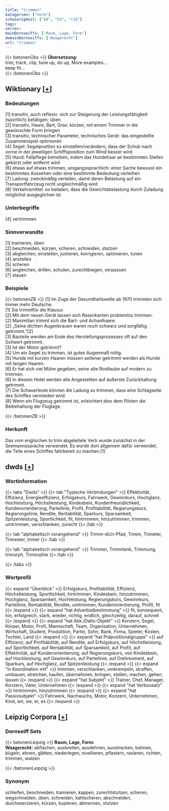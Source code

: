 ```yaml
---
title: "trimmen"
kategorien: ["Verb"]
schwierigkeit: ["k8", "h3", "r16"]
tags:
series:
mainDornseiffs: ['Raum, Lage, Form']
domainDornseiffs: ['Waagerecht']
url: "trimmen"
---
```


{{< betonenÜbs >}}
**Übersetzung:**  
trim, track, clip, tune up, do up, More examples...  
keep fit...  
{{< /betonenÜbs >}}

## Wiktionary [[+](https://de.wiktionary.org/wiki/trimmen)]

### Bedeutungen
[1] transitiv, auch reflexiv: sich zur Steigerung der Leistungsfähigkeit (sportlich) betätigen; üben  
[2] transitiv, Haare, Bart, Gras: kürzen, mit einem Trimmer in die gewünschte Form bringen  
[3] transitiv, technischer Parameter, technisches Gerät: das eingestellte Zusammenspiel optimieren  
[4] Segel: Segelposition so einstellen/verändern, dass der Schub nach vorne in der jeweiligen Schiffsposition zum Wind besser wird  
[5] Hund: Fellpflege betreiben, indem das Hundehaar an bestimmten Stellen gekürzt oder entfernt wird  
[6] etwas auf etwas trimmen, umgangssprachlich: einer Sache bewusst ein bestimmtes Aussehen oder eine bestimmte Bedeutung verleihen  
[7] Ladung: zweckmäßig verteilen, damit deren Belastung auf ein Transportfahrzeug nicht ungleichmäßig wird  
[8] Verkehrsmittel: so beladen, dass die Gewichtsbelastung durch Zuladung möglichst ausgeglichen ist  

### Unterbegriffe
[4] vertrimmen  

### Sinnverwandte
[1] trainieren, üben  
[2] beschneiden, kürzen, scheren, schneiden, stutzen  
[3] abgleichen, einstellen, justieren, korrigieren, optimieren, tunen  
[4] anstellen  
[5] scheren  
[6] angleichen, drillen, schulen, zurechtbiegen, verpassen  
[7] stauen  

### Beispiele
{{< betonenZB >}}
[1] Im Zuge der Gesundheitswelle ab 1970 trimmten sich immer mehr Deutsche.  
[1] Sie trimmtfür die Klausur.  
[2] Mit dem neuen Gerät lassen sich Rasenkanten problemlos trimmen.  
[2] Maximilian trimmt sich die Bart- und Achselhaare.  
[2] „Seine dichten Augenbrauen waren noch schwarz und sorgfältig getrimmt.“[2]  
[3] Bauteile werden am Ende des Herstellungsprozesses oft auf den Sollwert getrimmt.  
[3] Ist der Motor getrimmt?  
[4] Um ein Segel zu trimmen, ist gutes Augenmaß nötig.  
[5] Hunde mit kurzen Haaren müssen seltener getrimmt werden als Hunde mit langen Haaren.  
[6] Er hat sich viel Mühe gegeben, seine alte Rostlaube auf modern zu trimmen.  
[6] In diesem Hotel werden alle Angestellten auf äußerste Zurückhaltung getrimmt.  
[7] Die Schauerleute können die Ladung so trimmen, dass eine Schlagseite des Schiffes vermieden wird.  
[8] Wenn ein Flugzeug getrimmt ist, erleichtert dies dem Piloten die Beibehaltung der Fluglage.  

{{< /betonenZB >}}
### Herkunft
Das vom englischen to trim abgeleitete Verb wurde zunächst in der Seemannssprache verwendet. Es wurde dort allgemein dafür verwendet, die Teile eines Schiffes fahrbereit zu machen.[1]  



## dwds [[+](https://www.dwds.de/wb/trimmen)]

### Wortinformation
{{< tabs "Dwds" >}}
{{< tab "Typische Verbindungen" >}}
Effektivität, Effizienz, Energieeffizienz, Erfolgskurs, Fahrwerk, Gewinnkurs, Hochglanz, Hochleistung, Höchstleistung, Kindesbein, Kundenfreundlichkeit, Kundenorientierung, Parteilinie, Profit, Profitabilität, Regierungskurs, Regierungslinie, Rendite, Rentabilität, Sparkurs, Sparsamkeit, Spitzenleistung, Sportlichkeit, fit, hintrimmen, hinzutrimmen, trimmen, umtrimmen, verschlanken, zurecht
{{< /tab >}}

{{< tab "alphabetisch vorangehend" >}}
Trimm-dich-Pfad, Trimm, Trimeter, Trimester, trimer
{{< /tab >}}

{{< tab "alphabetisch vorangehend" >}}
Trimmer, Trimmtank, Trimmung, trimorph, Trimorphie
{{< /tab >}}

{{< /tabs >}}

### Wortprofil
{{< expand "Überblick" >}} Erfolgskurs, Profitabilität, Effizienz, Höchstleistung, Sportlichkeit, hintrimmen, Kindesbein, hinzutrimmen, Hochglanz, Sparsamkeit, Hochleistung, Regierungskurs, Gewinnkurs, Parteilinie, Rentabilität, Rendite, umtrimmen, Kundenorientierung, Profit, fit {{< /expand >}}
{{< expand "hat Adverbialbestimmung" >}} fit, konsequent, hin, erfolgreich, stark, wieder, richtig, endlich, gleichzeitig, darauf, schnell {{< /expand >}}
{{< expand "hat Akk./Dativ-Objekt" >}} Konzern, Segel, Körper, Motor, Profi, Mannschaft, Team, Organisation, Unternehmen, Wirtschaft, Student, Produktion, Partei, Sohn, Bank, Firma, Spieler, Kosten, Tochter, Land {{< /expand >}}
{{< expand "hat Präpositionalgruppe" >}} auf Effizienz, auf Profitabilität, auf Rendite, auf Erfolgskurs, auf Höchstleistung, auf Sportlichkeit, auf Rentabilität, auf Sparsamkeit, auf Profit, auf Effektivität, auf Kundenorientierung, auf Regierungskurs, von Kindesbein, auf Hochleistung, auf Gewinnkurs, auf Parteilinie, auf Drehmoment, auf Sparkurs, auf Hochglanz, auf Spitzenleistung {{< /expand >}}
{{< expand "in Koordination mit" >}} trimmen, verschlanken, umkrempeln, straffen, umbauen, streichen, kaufen, übernehmen, bringen, stellen, machen, gehen, lassen {{< /expand >}}
{{< expand "hat Subjekt" >}} Trainer, Chef, Manager, Konzern, Vater, Unternehmen {{< /expand >}}
{{< expand "hat Verbzusatz" >}} hintrimmen, hinzutrimmen {{< /expand >}}
{{< expand "hat Passivsubjekt" >}} Fahrwerk, Nachwuchs, Motor, Konzern, Unternehmen, Kind, wir, sie, er, es {{< /expand >}}

## Leipzig Corpora [[+](https://corpora.uni-leipzig.de/en/res?word=trimmen&corpusId=deu_newscrawl-public_2018)]

### Dornseiff Sets
{{< betonenLeipzig >}}
**Raum, Lage, Form:**  
**Waagerecht:** abflachen, ausbreiten, ausdehnen, ausstrecken, bahnen, bügeln, ebnen, glätten, niederlegen, nivellieren, pflastern, rasieren, richten, trimmen, walzen  

{{< /betonenLeipzig >}}

### Synonym
schleifen, beschneiden, trainieren, kappen, zurechtstutzen, scheren, wegschneiden, üben, schneiden, kahlscheren, abschneiden, durchexerzieren, kürzen, kupieren, abtrennen, stutzen

